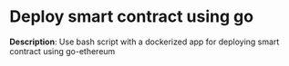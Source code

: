 # Deploy smart contract using go

**Description**: 
Use bash script with a dockerized app for deploying smart contract using go-ethereum